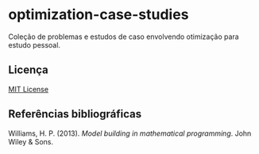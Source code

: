 # optimization-case-studies

Coleção de problemas e estudos de caso envolvendo otimização para estudo pessoal.

## Licença

[MIT License](https://github.com/gdcs92/optimization-case-studies/blob/master/LICENSE)

## Referências bibliográficas

Williams, H. P. (2013). *Model building in mathematical programming*. John Wiley & Sons.


